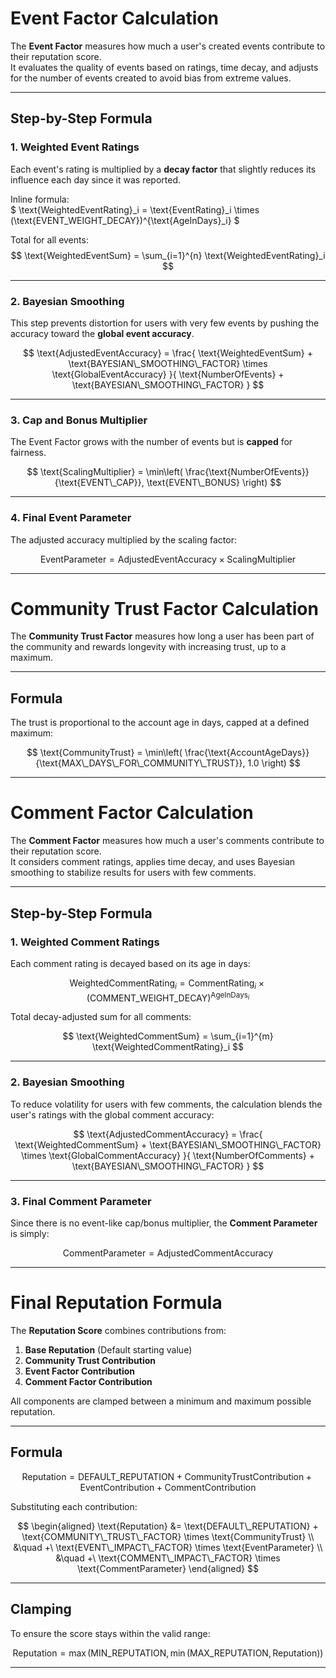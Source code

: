 # Event Factor Calculation

The **Event Factor** measures how much a user's created events contribute to their reputation score.  
It evaluates the quality of events based on ratings, time decay, and adjusts for the number of events created to avoid bias from extreme values.

---

## Step-by-Step Formula

### 1. Weighted Event Ratings
Each event's rating is multiplied by a **decay factor** that slightly reduces its influence each day since it was reported.

Inline formula:  
$ \text{WeightedEventRating}_i = \text{EventRating}_i \times (\text{EVENT\_WEIGHT\_DECAY})^{\text{AgeInDays}_i} $

Total for all events:  
$$
\text{WeightedEventSum} = \sum_{i=1}^{n} \text{WeightedEventRating}_i
$$

---

### 2. Bayesian Smoothing
This step prevents distortion for users with very few events by pushing the accuracy toward the **global event accuracy**.

$$
\text{AdjustedEventAccuracy} =
\frac{
\text{WeightedEventSum} + \text{BAYESIAN\_SMOOTHING\_FACTOR} \times \text{GlobalEventAccuracy}
}{
\text{NumberOfEvents} + \text{BAYESIAN\_SMOOTHING\_FACTOR}
}
$$

---

### 3. Cap and Bonus Multiplier
The Event Factor grows with the number of events but is **capped** for fairness.

$$
\text{ScalingMultiplier} =
\min\left(
\frac{\text{NumberOfEvents}}{\text{EVENT\_CAP}},
\text{EVENT\_BONUS}
\right)
$$

---

### 4. Final Event Parameter
The adjusted accuracy multiplied by the scaling factor:

$$
\text{EventParameter} =
\text{AdjustedEventAccuracy} \times \text{ScalingMultiplier}
$$

---
# Community Trust Factor Calculation

The **Community Trust Factor** measures how long a user has been part of the community and rewards longevity with increasing trust, up to a maximum.

---

## Formula

The trust is proportional to the account age in days, capped at a defined maximum:

$$
\text{CommunityTrust} =
\min\left(
\frac{\text{AccountAgeDays}}{\text{MAX\_DAYS\_FOR\_COMMUNITY\_TRUST}},
1.0
\right)
$$

---
# Comment Factor Calculation

The **Comment Factor** measures how much a user's comments contribute to their reputation score.  
It considers comment ratings, applies time decay, and uses Bayesian smoothing to stabilize results for users with few comments.

---

## Step-by-Step Formula

### 1. Weighted Comment Ratings
Each comment rating is decayed based on its age in days:

$$
\text{WeightedCommentRating}_i =
\text{CommentRating}_i \times (\text{COMMENT\_WEIGHT\_DECAY})^{\text{AgeInDays}_i}
$$

Total decay-adjusted sum for all comments:

$$
\text{WeightedCommentSum} = \sum_{i=1}^{m} \text{WeightedCommentRating}_i
$$

---

### 2. Bayesian Smoothing
To reduce volatility for users with few comments, the calculation blends the user's ratings with the global comment accuracy:

$$
\text{AdjustedCommentAccuracy} =
\frac{
\text{WeightedCommentSum} + \text{BAYESIAN\_SMOOTHING\_FACTOR} \times \text{GlobalCommentAccuracy}
}{
\text{NumberOfComments} + \text{BAYESIAN\_SMOOTHING\_FACTOR}
}
$$

---

### 3. Final Comment Parameter
Since there is no event-like cap/bonus multiplier, the **Comment Parameter** is simply:

$$
\text{CommentParameter} = \text{AdjustedCommentAccuracy}
$$

---

# Final Reputation Formula

The **Reputation Score** combines contributions from:

1. **Base Reputation** (Default starting value)
2. **Community Trust Contribution**
3. **Event Factor Contribution**
4. **Comment Factor Contribution**

All components are clamped between a minimum and maximum possible reputation.

---

## Formula

$$
\text{Reputation} =
\text{DEFAULT\_REPUTATION} +
\text{CommunityTrustContribution} +
\text{EventContribution} +
\text{CommentContribution}
$$

Substituting each contribution:

$$
\begin{aligned}
\text{Reputation} &=
\text{DEFAULT\_REPUTATION} +
\text{COMMUNITY\_TRUST\_FACTOR} \times \text{CommunityTrust} \\
&\quad +\ \text{EVENT\_IMPACT\_FACTOR} \times \text{EventParameter} \\
&\quad +\ \text{COMMENT\_IMPACT\_FACTOR} \times \text{CommentParameter}
\end{aligned}
$$

---

## Clamping

To ensure the score stays within the valid range:

$$
\text{Reputation} =
\max(
\text{MIN\_REPUTATION},
\min(
\text{MAX\_REPUTATION},
\text{Reputation}
)
)
$$

---